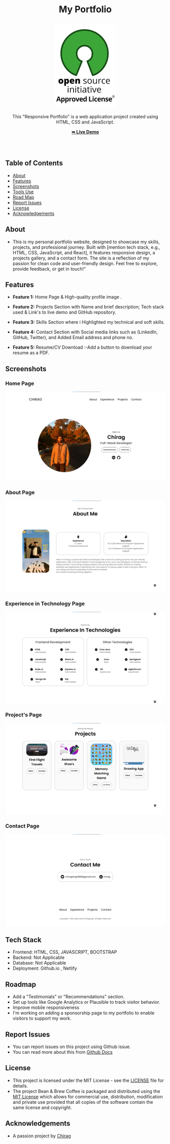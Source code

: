 <h1 align="center">My Portfolio</h1>

<div align="center">

<h2 align="center">
  <a href="LICENSE">
    <img src="https://github.com/SorcererChiragsingh/My-Responsive-Portfolio/blob/main/Images/MIT%20License.png" alt="MIT License" />
  </a>
</h2>

<p>This "Responsive Portfolio" is a web application project created using HTML, CSS and JavaScript.</p>

<a href="https://sorcererchiragsingh.github.io/My-Responsive-Portfolio/" target="_blank"><strong>➥ Live Demo</strong></a>

</div> <br/><br/>

## Table of Contents

- [About](#about)
- [Features](#features)
- [Screenshots](#screenshots)
- [Tools Use](#tools)
- [Road Map](#roadmap)
- [Report Issues](#report-issues)
- [License](#license)
- [Acknowledgements](#acknowledgements)

## About

- This is my personal portfolio website, designed to showcase my skills, projects, and professional journey. Built with [mention tech stack, e.g., HTML, CSS, JavaScript, and React], it features responsive design, a projects gallery, and a contact form. The site is a reflection of my passion for clean code and user-friendly design. Feel free to explore, provide feedback, or get in touch!"
<!-- 
"Hello! I’m [Your Name], a passionate [Your Role, e.g., Software Engineer or Full-Stack Developer] with a knack for building dynamic and user-friendly applications. With a strong foundation in [mention key skills or technologies, e.g., JavaScript, React, and Node.js], I love solving complex problems and turning ideas into reality. Whether it’s crafting seamless user experiences or optimizing back-end systems, I’m always eager to learn and grow. When I’m not coding, you’ll find me [mention a personal interest, e.g., exploring new tech trends or solving puzzles]. Let’s create something amazing together!"

"Welcome to my portfolio! I’m [Your Name], a [Your Role, e.g., Software Developer or Full-Stack Engineer] dedicated to creating innovative, efficient, and user-centric solutions. This space showcases my journey, skills, and the projects I’ve worked on, ranging from [mention project types, e.g., front-end applications to full-stack systems]. I aim to combine creativity with technical expertise to deliver impactful results. Feel free to explore my work, connect with me, or even support my journey through the sponsorship page. Thank you for visiting!"
-->

## Features

- **Feature 1:** Home Page & High-quality profile image . 

- **Feature 2:** Projects Section with Name and brief description; Tech stack used & Link's to live demo and GitHub repository.

- **Feature 3:** Skills Section where i Highlighted my technical and soft skills.

- **Feature 4:** Contact Section with Social media links such as (LinkedIn, GitHub, Twitter), and Added Email address and phone no.

- **Feature 5:** Resume/CV Download :-Add a button to download your resume as a PDF.

## Screenshots

### Home Page
![](https://github.com/SorcererChiragsingh/My-Responsive-Portfolio/blob/main/assets/preview1.png)

### About Page
![](https://github.com/SorcererChiragsingh/My-Responsive-Portfolio/blob/main/assets/preview2.png)

### Experience in Technology Page
![](https://github.com/SorcererChiragsingh/My-Responsive-Portfolio/blob/main/assets/preview3.png)

### Project's Page
![](https://github.com/SorcererChiragsingh/My-Responsive-Portfolio/blob/main/assets/preview4.png)

### Contact Page
![](https://github.com/SorcererChiragsingh/My-Responsive-Portfolio/blob/main/assets/preview5.png)


## Tech Stack

- Frontend: HTML, CSS, JAVASCRIPT, BOOTSTRAP
- Backend: Not Applicable
- Database: Not Applicable
- Deployment: Github.io , Netlify


## Roadmap

 - Add a "Testimonials" or "Recommendations" section.
 - Set up tools like Google Analytics or Plausible to track visitor behavior.
 - Improve mobile responsiveness
 - I'm working on adding a sponsorship page to my portfolio to enable visitors to support my work.

 ## Report Issues
- You can report issues on this project using Github issue.
- You can read more about this from [Github Docs](https://docs.github.com/en/issues/tracking-your-work-with-issues/creating-an-issue)

## License

- This project is licensed under the MIT License - see the [LICENSE](https://github.com/SorcererChiragsingh/Project-Bean-Brew-Coffee-?tab=MIT-1-ov-file) file for details.
- The project Bean & Brew Coffee is packaged and distributed using the [MIT License](https://choosealicense.com/licenses/mit/) which allows for commercial use, distribution, modification and private use provided that all copies of the software contain the same license and copyright.

## Acknowledgements

- A passion project by [Chirag](www.linkedin.com/in/chirag-singh-148993279)

<!--
- Short-Term Goals (1-3 Months)
Enhance Design and Responsiveness
Ensure a mobile-friendly, responsive design.
Improve visual aesthetics with modern UI/UX principles.
Add New Sections
Include a dedicated sponsorship/donation page.
Add a "Testimonials" or "Recommendations" section (if applicable).
Integrate Analytics
Set up tools like Google Analytics or Plausible to track visitor behavior.
Showcase Latest Projects
Add recent projects with detailed descriptions, tech stacks, and links to live demos or GitHub.

- Mid-Term Goals (3-6 Months)
Blog or Articles Section
Write technical blogs, case studies, or tutorials.
Share your knowledge on topics like front-end, full-stack development, or DSA.
Interactive Features
Implement interactive demos of your projects or coding skills (e.g., a mini project embedded in the portfolio).
Localization
Add multi-language support for broader reach.
Custom Branding
Create a personal logo or theme for better brand identity.

- Long-Term Goals (6+ Months)
Add Career Milestones
Include a timeline of achievements, certifications, or new roles.
API Integration
Integrate external APIs for dynamic content like GitHub repositories or LeetCode stats.
Contact Automation
Enhance the contact page with email automation or chatbot integration.
Optimize for SEO
Focus on improving search engine visibility to attract more visitors.
Monetization Opportunities
Enable sponsorships, offer paid resources, or add affiliate links for products/services you endorse.
Portfolio as a Service
Create a modular portfolio system to showcase how others can build similar portfolios (potentially monetizable).
Continuous Improvement

Regularly update the portfolio with new projects, achievements, and blogs.
Gather feedback from users and improve features iteratively. 
-->

<!--
Here are key features you can incorporate into your portfolio to make it professional, user-friendly, and engaging:

1. Core Features
- Home Page (About Me)
Brief introduction with your name, role (e.g., Software Engineer, Full-Stack Developer), and a professional summary.
Eye-catching tagline or mission statement.
High-quality profile image or logo.
- Projects Section
Showcase projects with:
Name and brief description.
- Tech stack used.
Links to live demo and GitHub repository.
Screenshots or video walkthroughs.
- Skills Section
Highlight your technical and soft skills.
Use progress bars, tags, or icons to make it visually appealing.
- Contact Section
Contact form with fields for name, email, and message.
Social media links (LinkedIn, GitHub, Twitter, etc.).
Email and phone (if comfortable sharing).
- Resume/CV Download
Add a button to download your resume as a PDF.
- Sponsorship Page
Simple and secure payment options (e.g., Buy Me a Coffee, PayPal, Stripe).
Thank-you message or recognition for sponsors.

2. Advanced Features
- Blog/Articles Section
Share technical write-ups, tutorials, or your learning journey.
Include categories and tags for easy navigation.
- Dynamic Stats Integration
Real-time stats like:
GitHub contributions.
LeetCode/DSA progress.
Stack Overflow reputation.
- Testimonials
Include quotes from colleagues, mentors, or clients.
Add their name, designation, and optionally their profile picture.
- Portfolio Timeline
Display your journey: education, work experience, certifications, and key milestones.

3. Interactive Features
- Theme Switcher
Light/Dark mode toggle for better accessibility.
- Interactive Demos
Mini-games, coding snippets, or live examples of your projects.
- Search Functionality
Allow users to search through your projects, blogs, or skills.
- Localization
Multi-language support to cater to a global audience.

4. Design Features
- Animations
Smooth transitions and hover effects for a polished look.
- Customizable Themes
Let users select from pre-defined color palettes or themes.
- Typography & Icons
Use professional fonts and visually appealing icons for skills and tools.

5. Analytics & SEO
Use tools like Google Analytics or Plausible for tracking visitor activity.
Optimize for search engines (meta tags, alt texts, keyword usage).

6. Monetization Opportunities
Affiliate links to tools or platforms you use.
E-books, templates, or resources for sale.
Offer freelancing or consultation services.

-->